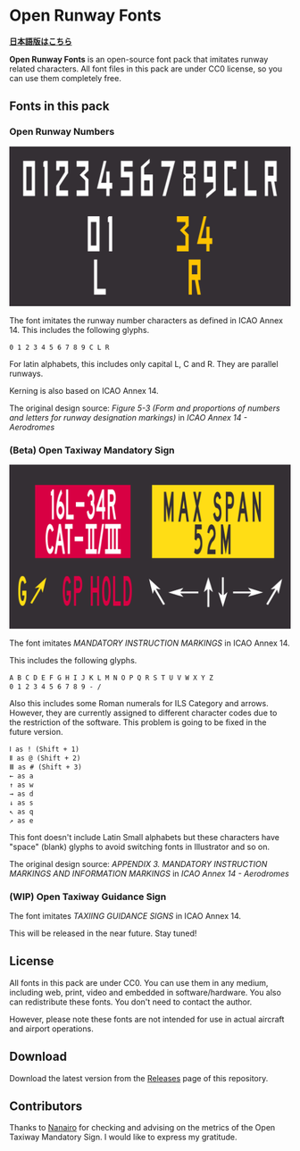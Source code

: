 # Open Runway Fonts

**[日本語版はこちら](./README_JP.md)**

**Open Runway Fonts** is an open-source font pack that imitates runway related characters. All font files in this pack are under CC0 license, so you can use them completely free.

## Fonts in this pack

### Open Runway Numbers

![](./img/open-runway-numbers.png)

The font imitates the runway number characters as defined in ICAO Annex 14. This includes the following glyphs.

```
0 1 2 3 4 5 6 7 8 9 C L R
```

For latin alphabets, this includes only capital L, C and R. They are parallel runways. 

Kerning is also based on ICAO Annex 14.

The original design source: *Figure 5-3 (Form and proportions of numbers and letters for runway designation markings)* in *ICAO Annex 14 - Aerodromes*


### (Beta) Open Taxiway Mandatory Sign

![](/img/open-taxiway-mandatory-sign.png)

The font imitates *MANDATORY INSTRUCTION MARKINGS* in ICAO Annex 14.

This includes the following glyphs.

```
A B C D E F G H I J K L M N O P Q R S T U V W X Y Z 
0 1 2 3 4 5 6 7 8 9 - /
```

Also this includes some Roman numerals for ILS Category and arrows. However, they are currently assigned to different character codes due to the restriction of the software. This problem is going to be fixed in the future version.

```
Ⅰ as ! (Shift + 1)
Ⅱ as @ (Shift + 2)
Ⅲ as # (Shift + 3)
← as a
↑ as w
→ as d
↓ as s
↖ as q 
↗ as e
```

This font doesn't include Latin Small alphabets but these characters have "space" (blank) glyphs to avoid switching fonts in Illustrator and so on.

The original design source: *APPENDIX 3. MANDATORY INSTRUCTION MARKINGS AND INFORMATION MARKINGS*  in *ICAO Annex 14 - Aerodromes*

### (WIP) Open Taxiway Guidance Sign

The font imitates *TAXIING GUIDANCE SIGNS* in ICAO Annex 14.

This will be released in the near future. Stay tuned!

## License

All fonts in this pack are under CC0. You can use them in any medium, including web, print, video and embedded in software/hardware. You also can redistribute these fonts. You don't need to contact the author.

However, please note these fonts are not intended for use in actual aircraft and airport operations. 

## Download

Download the latest version from the [Releases](https://github.com/ryo-a/Open-Runway-Fonts/releases) page of this repository.

## Contributors

Thanks to [Nanairo](https://at.tumblr.com/7-typ/67d6e4v0g9hk) for checking and advising on the metrics of the Open Taxiway Mandatory Sign. I would like to express my gratitude.